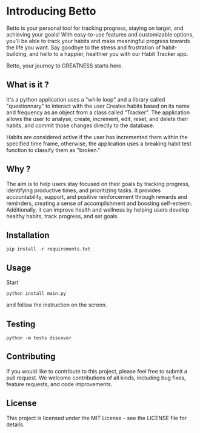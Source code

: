 # Introducing Betto
Betto is your personal tool for tracking progress, staying on target, and achieving your goals!
With easy-to-use features and customizable options, you'll be able to track your habits and make 
meaningful progress towards the life you want. Say goodbye to the stress and frustration of 
habit-building, and hello to a happier, healthier you with our Habit Tracker app.

Betto, your journey to GREATNESS starts here.

## What is it ?

It's a python application uses a "while loop" and a library called "questionnary" to interact 
with the user Creates habits based on its name and frequency as an object from a class called
"Tracker". The application allows the user to analyse, create, increment, edit, reset, and 
delete their habits, and commit those changes directly to the database. 

Habits are considered active if the user has incremented them within the specified time frame, 
otherwise, the application uses a breaking habit test function to classify them as "broken."


## Why ?
The aim is to help users stay focused on their goals by tracking progress, identifying productive times, 
and prioritizing tasks. It provides accountability, support, and positive reinforcement through rewards 
and reminders, creating a sense of accomplishment and boosting self-esteem. Additionally, it can improve
health and wellness by helping users develop healthy habits, track progress, and set goals.


## Installation

```shell 
pip install -r requirements.txt
```


## Usage 

Start 
```shell
python install main.py
```
and follow the instruction on the screen.

## Testing 

```Shell 
python -m tests discover
```

## Contributing

If you would like to contribute to this project, please feel free to submit a 
pull request. We welcome contributions of all kinds, including bug fixes, 
feature requests, and code improvements.

## License

This project is licensed under the MIT License - see the LICENSE file for details.
